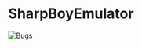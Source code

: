 # SharpBoyEmulator

[![Bugs](http://192.168.1.22:9002/api/project_badges/measure?project=SharpBoyEmulator&metric=bugs)](http://192.168.1.22:9002/dashboard?id=SharpBoyEmulator)
